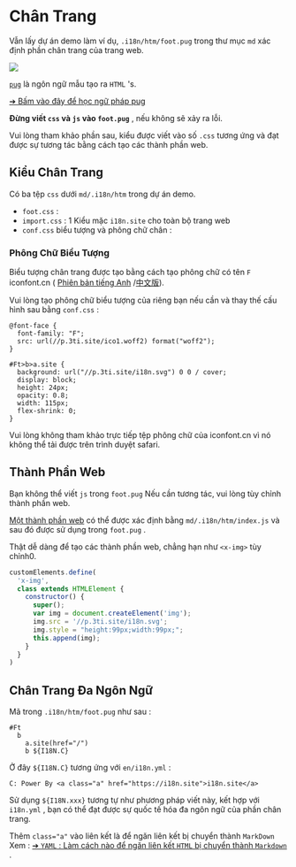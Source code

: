 # Chân Trang

Vẫn lấy dự án demo làm ví dụ, `.i18n/htm/foot.pug` trong thư mục `md` xác định phần chân trang của trang web.

![](https://p.3ti.site/1721286077.avif)

[`pug`](https://pugjs.org) là ngôn ngữ mẫu tạo ra `HTML` 's.

[➔ Bấm vào đây để học ngữ pháp pug](https://pugjs.org)

**Đừng viết `css` và `js` vào `foot.pug`** , nếu không sẽ xảy ra lỗi.

Vui lòng tham khảo phần sau, kiểu được viết vào số `.css` tương ứng và đạt được sự tương tác bằng cách tạo các thành phần web.

## Kiểu Chân Trang

Có ba tệp `css` dưới `md/.i18n/htm` trong dự án demo.

* `foot.css` :
* `import.css` : 1 Kiểu mặc `i18n.site` cho toàn bộ trang web
* `conf.css` biểu tượng và phông chữ chân :

### Phông Chữ Biểu Tượng

Biểu tượng chân trang được tạo bằng cách tạo phông chữ có tên `F` iconfont.cn ( [Phiên bản tiếng Anh](https://www.iconfont.cn/?lang=en-us) /[中文版](https://www.iconfont.cn/?lang=zh)).

Vui lòng tạo phông chữ biểu tượng của riêng bạn nếu cần và thay thế cấu hình sau bằng `conf.css` :

```
@font-face {
  font-family: "F";
  src: url(//p.3ti.site/ico1.woff2) format("woff2");
}

#Ft>b>a.site {
  background: url("//p.3ti.site/i18n.svg") 0 0 / cover;
  display: block;
  height: 24px;
  opacity: 0.8;
  width: 115px;
  flex-shrink: 0;
}
```

Vui lòng không tham khảo trực tiếp tệp phông chữ của iconfont.cn vì nó không thể tải được trên trình duyệt safari.

## Thành Phần Web

Bạn không thể viết `js` trong `foot.pug` Nếu cần tương tác, vui lòng tùy chỉnh thành phần web.

[Một thành phần web](https://www.freecodecamp.org/news/build-your-first-web-component/) có thể được xác định bằng `md/.i18n/htm/index.js` và sau đó được sử dụng trong `foot.pug` .

Thật dễ dàng để tạo các thành phần web, chẳng hạn như `<x-img>` tùy chỉnh0.

```js
customElements.define(
  'x-img',
  class extends HTMLElement {
    constructor() {
      super();
      var img = document.createElement('img');
      img.src = '//p.3ti.site/i18n.svg';
      img.style = "height:99px;width:99px;";
      this.append(img);
    }
  }
)
```

## Chân Trang Đa Ngôn Ngữ

Mã trong `.i18n/htm/foot.pug` như sau :

```
#Ft
  b
    a.site(href="/")
    b ${I18N.C}
```

Ở đây `${I18N.C}` tương ứng với `en/i18n.yml` :

```
C: Power By <a class="a" href="https://i18n.site">i18n.site</a>
```

Sử dụng `${I18N.xxx}` tương tự như phương pháp viết này, kết hợp với `i18n.yml` , bạn có thể đạt được sự quốc tế hóa đa ngôn ngữ của phần chân trang.

Thêm `class="a"` vào liên kết là để ngăn liên kết bị chuyển thành `MarkDown` Xem :
 [➔ `YAML` : Làm cách nào để ngăn liên kết `HTML` bị chuyển thành `Markdown`](/i18/qa#H2) .